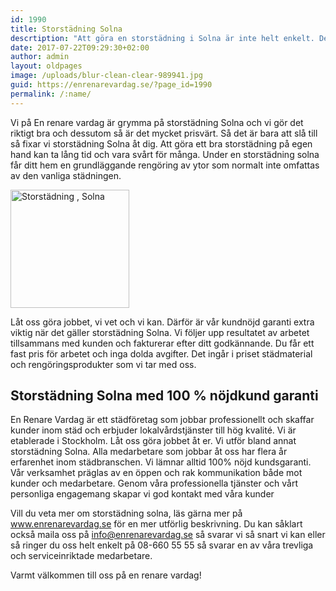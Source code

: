 ```yaml
---
id: 1990
title: Storstädning Solna
descrtiption: "Att göra en storstädning i Solna är inte helt enkelt. Det är dessutom väldigt tidskrävande om du vill att det ska bli riktigt bra. Och det vill du väl antagligen."
date: 2017-07-22T09:29:30+02:00
author: admin
layout: oldpages
image: /uploads/blur-clean-clear-989941.jpg
guid: https://enrenarevardag.se/?page_id=1990
permalink: /:name/
---
```

Vi på En renare vardag är grymma på storstädning Solna och vi gör det riktigt bra och dessutom så är det mycket prisvärt. Så det är bara att slå till så fixar vi storstädning Solna åt dig. Att göra ett bra storstädning på egen hand kan ta lång tid och vara svårt för många. Under en storstädning solna får ditt hem en grundläggande rengöring av ytor som normalt inte omfattas av den vanliga städningen.

[<img class=" wp-image-1986 aligncenter" src="https://enrenarevardag.se/wp-content/uploads/2017/07/Flyttstädning-Stockholm-Solna-2.png" alt="Storstädning , Solna" width="190" height="189" srcset="https://enrenarevardag.se/wp-content/uploads/2017/07/Flyttstädning-Stockholm-Solna-2.png 151w, https://enrenarevardag.se/wp-content/uploads/2017/07/Flyttstädning-Stockholm-Solna-2-150x150.png 150w, https://enrenarevardag.se/wp-content/uploads/2017/07/Flyttstädning-Stockholm-Solna-2-125x125.png 125w" sizes="(max-width: 190px) 100vw, 190px" />](https://enrenarevardag.se/privat/storstadning/) 

Låt oss göra jobbet, vi vet och vi kan. Därför är vår kundnöjd garanti extra viktig när det gäller storstädning Solna. Vi följer upp resultatet av arbetet tillsammans med kunden och fakturerar efter ditt godkännande. Du får ett fast pris för arbetet och inga dolda avgifter. Det ingår i priset städmaterial och rengöringsprodukter som vi tar med oss.

## Storstädning Solna med 100 % nöjdkund garanti

En Renare Vardag är ett städföretag som jobbar professionellt och skaffar kunder inom städ och erbjuder lokalvårdstjänster till hög kvalité. Vi är etablerade i Stockholm. Låt oss göra jobbet åt er. Vi utför bland annat storstädning Solna. Alla medarbetare som jobbar åt oss har flera år erfarenhet inom städbranschen. Vi lämnar alltid 100% nöjd kundsgaranti. Vår verksamhet präglas av en öppen och rak kommunikation både mot kunder och medarbetare. Genom våra professionella tjänster och vårt personliga engagemang skapar vi god kontakt med våra kunder

Vill du veta mer om storstädning solna, läs gärna mer på www.enrenarevardag.se för en mer utförlig beskrivning. Du kan såklart också maila oss på info@enrenarevardag.se så svarar vi så snart vi kan eller så ringer du oss helt enkelt på 08-660 55 55 så svarar en av våra trevliga och serviceinriktade medarbetare. 

Varmt välkommen till oss på en renare vardag!